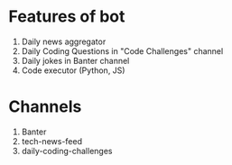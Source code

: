# Features of bot
1. Daily news aggregator
2. Daily Coding Questions in "Code Challenges" channel
3. Daily jokes in Banter channel
4. Code executor (Python, JS)


# Channels
1. Banter
2. tech-news-feed
3. daily-coding-challenges